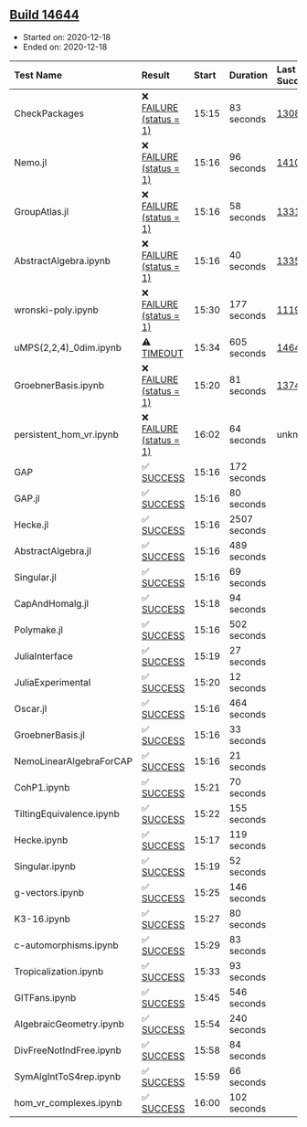 ## [Build 14644](https://oscarci.mathematik.uni-kl.de/job/oscar/14644/)

* Started on: 2020-12-18
* Ended on: 2020-12-18

| Test Name    | Result | Start | Duration | Last Success | First Failure |
|:-------------|:-------|:------|:---------|:-------------|:--------------|
| CheckPackages | ❌ [FAILURE (status = 1)](https://oscarci.mathematik.uni-kl.de/job/oscar/14644/artifact/logs/build-14644/CheckPackages.log) | 15:15 | 83 seconds | [13085](https://oscarci.mathematik.uni-kl.de/job/oscar/13085/) | [13086](https://oscarci.mathematik.uni-kl.de/job/oscar/13086/) |
| Nemo.jl | ❌ [FAILURE (status = 1)](https://oscarci.mathematik.uni-kl.de/job/oscar/14644/artifact/logs/build-14644/Nemo.jl.log) | 15:16 | 96 seconds | [14101](https://oscarci.mathematik.uni-kl.de/job/oscar/14101/) | [14102](https://oscarci.mathematik.uni-kl.de/job/oscar/14102/) |
| GroupAtlas.jl | ❌ [FAILURE (status = 1)](https://oscarci.mathematik.uni-kl.de/job/oscar/14644/artifact/logs/build-14644/GroupAtlas.jl.log) | 15:16 | 58 seconds | [13311](https://oscarci.mathematik.uni-kl.de/job/oscar/13311/) | [13312](https://oscarci.mathematik.uni-kl.de/job/oscar/13312/) |
| AbstractAlgebra.ipynb | ❌ [FAILURE (status = 1)](https://oscarci.mathematik.uni-kl.de/job/oscar/14644/artifact/logs/build-14644/AbstractAlgebra.ipynb.log) | 15:16 | 40 seconds | [13355](https://oscarci.mathematik.uni-kl.de/job/oscar/13355/) | [13356](https://oscarci.mathematik.uni-kl.de/job/oscar/13356/) |
| wronski-poly.ipynb | ❌ [FAILURE (status = 1)](https://oscarci.mathematik.uni-kl.de/job/oscar/14644/artifact/logs/build-14644/wronski-poly.ipynb.log) | 15:30 | 177 seconds | [11192](https://oscarci.mathematik.uni-kl.de/job/oscar/11192/) | [11193](https://oscarci.mathematik.uni-kl.de/job/oscar/11193/) |
| uMPS(2,2,4)_0dim.ipynb | ⚠ [TIMEOUT](https://oscarci.mathematik.uni-kl.de/job/oscar/14644/artifact/logs/build-14644/uMPS-2-2-4-_0dim.ipynb.log) | 15:34 | 605 seconds | [14641](https://oscarci.mathematik.uni-kl.de/job/oscar/14641/) | [14642](https://oscarci.mathematik.uni-kl.de/job/oscar/14642/) |
| GroebnerBasis.ipynb | ❌ [FAILURE (status = 1)](https://oscarci.mathematik.uni-kl.de/job/oscar/14644/artifact/logs/build-14644/GroebnerBasis.ipynb.log) | 15:20 | 81 seconds | [13748](https://oscarci.mathematik.uni-kl.de/job/oscar/13748/) | [13749](https://oscarci.mathematik.uni-kl.de/job/oscar/13749/) |
| persistent_hom_vr.ipynb | ❌ [FAILURE (status = 1)](https://oscarci.mathematik.uni-kl.de/job/oscar/14644/artifact/logs/build-14644/persistent_hom_vr.ipynb.log) | 16:02 | 64 seconds | unknown | unknown |
| GAP | ✅ [SUCCESS](https://oscarci.mathematik.uni-kl.de/job/oscar/14644/artifact/logs/build-14644/GAP.log) | 15:16 | 172 seconds |  |  |
| GAP.jl | ✅ [SUCCESS](https://oscarci.mathematik.uni-kl.de/job/oscar/14644/artifact/logs/build-14644/GAP.jl.log) | 15:16 | 80 seconds |  |  |
| Hecke.jl | ✅ [SUCCESS](https://oscarci.mathematik.uni-kl.de/job/oscar/14644/artifact/logs/build-14644/Hecke.jl.log) | 15:16 | 2507 seconds |  |  |
| AbstractAlgebra.jl | ✅ [SUCCESS](https://oscarci.mathematik.uni-kl.de/job/oscar/14644/artifact/logs/build-14644/AbstractAlgebra.jl.log) | 15:16 | 489 seconds |  |  |
| Singular.jl | ✅ [SUCCESS](https://oscarci.mathematik.uni-kl.de/job/oscar/14644/artifact/logs/build-14644/Singular.jl.log) | 15:16 | 69 seconds |  |  |
| CapAndHomalg.jl | ✅ [SUCCESS](https://oscarci.mathematik.uni-kl.de/job/oscar/14644/artifact/logs/build-14644/CapAndHomalg.jl.log) | 15:18 | 94 seconds |  |  |
| Polymake.jl | ✅ [SUCCESS](https://oscarci.mathematik.uni-kl.de/job/oscar/14644/artifact/logs/build-14644/Polymake.jl.log) | 15:16 | 502 seconds |  |  |
| JuliaInterface | ✅ [SUCCESS](https://oscarci.mathematik.uni-kl.de/job/oscar/14644/artifact/logs/build-14644/JuliaInterface.log) | 15:19 | 27 seconds |  |  |
| JuliaExperimental | ✅ [SUCCESS](https://oscarci.mathematik.uni-kl.de/job/oscar/14644/artifact/logs/build-14644/JuliaExperimental.log) | 15:20 | 12 seconds |  |  |
| Oscar.jl | ✅ [SUCCESS](https://oscarci.mathematik.uni-kl.de/job/oscar/14644/artifact/logs/build-14644/Oscar.jl.log) | 15:16 | 464 seconds |  |  |
| GroebnerBasis.jl | ✅ [SUCCESS](https://oscarci.mathematik.uni-kl.de/job/oscar/14644/artifact/logs/build-14644/GroebnerBasis.jl.log) | 15:16 | 33 seconds |  |  |
| NemoLinearAlgebraForCAP | ✅ [SUCCESS](https://oscarci.mathematik.uni-kl.de/job/oscar/14644/artifact/logs/build-14644/NemoLinearAlgebraForCAP.log) | 15:16 | 21 seconds |  |  |
| CohP1.ipynb | ✅ [SUCCESS](https://oscarci.mathematik.uni-kl.de/job/oscar/14644/artifact/logs/build-14644/CohP1.ipynb.log) | 15:21 | 70 seconds |  |  |
| TiltingEquivalence.ipynb | ✅ [SUCCESS](https://oscarci.mathematik.uni-kl.de/job/oscar/14644/artifact/logs/build-14644/TiltingEquivalence.ipynb.log) | 15:22 | 155 seconds |  |  |
| Hecke.ipynb | ✅ [SUCCESS](https://oscarci.mathematik.uni-kl.de/job/oscar/14644/artifact/logs/build-14644/Hecke.ipynb.log) | 15:17 | 119 seconds |  |  |
| Singular.ipynb | ✅ [SUCCESS](https://oscarci.mathematik.uni-kl.de/job/oscar/14644/artifact/logs/build-14644/Singular.ipynb.log) | 15:19 | 52 seconds |  |  |
| g-vectors.ipynb | ✅ [SUCCESS](https://oscarci.mathematik.uni-kl.de/job/oscar/14644/artifact/logs/build-14644/g-vectors.ipynb.log) | 15:25 | 146 seconds |  |  |
| K3-16.ipynb | ✅ [SUCCESS](https://oscarci.mathematik.uni-kl.de/job/oscar/14644/artifact/logs/build-14644/K3-16.ipynb.log) | 15:27 | 80 seconds |  |  |
| c-automorphisms.ipynb | ✅ [SUCCESS](https://oscarci.mathematik.uni-kl.de/job/oscar/14644/artifact/logs/build-14644/c-automorphisms.ipynb.log) | 15:29 | 83 seconds |  |  |
| Tropicalization.ipynb | ✅ [SUCCESS](https://oscarci.mathematik.uni-kl.de/job/oscar/14644/artifact/logs/build-14644/Tropicalization.ipynb.log) | 15:33 | 93 seconds |  |  |
| GITFans.ipynb | ✅ [SUCCESS](https://oscarci.mathematik.uni-kl.de/job/oscar/14644/artifact/logs/build-14644/GITFans.ipynb.log) | 15:45 | 546 seconds |  |  |
| AlgebraicGeometry.ipynb | ✅ [SUCCESS](https://oscarci.mathematik.uni-kl.de/job/oscar/14644/artifact/logs/build-14644/AlgebraicGeometry.ipynb.log) | 15:54 | 240 seconds |  |  |
| DivFreeNotIndFree.ipynb | ✅ [SUCCESS](https://oscarci.mathematik.uni-kl.de/job/oscar/14644/artifact/logs/build-14644/DivFreeNotIndFree.ipynb.log) | 15:58 | 84 seconds |  |  |
| SymAlgIntToS4rep.ipynb | ✅ [SUCCESS](https://oscarci.mathematik.uni-kl.de/job/oscar/14644/artifact/logs/build-14644/SymAlgIntToS4rep.ipynb.log) | 15:59 | 66 seconds |  |  |
| hom_vr_complexes.ipynb | ✅ [SUCCESS](https://oscarci.mathematik.uni-kl.de/job/oscar/14644/artifact/logs/build-14644/hom_vr_complexes.ipynb.log) | 16:00 | 102 seconds |  |  |
